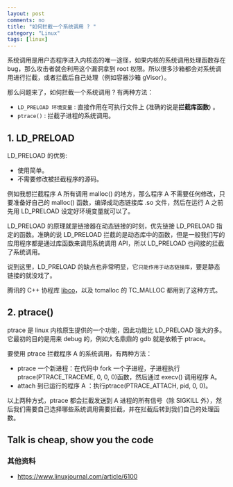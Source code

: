 ```yaml
---
layout: post
comments: no
title: "如何拦截一个系统调用 ? "
category: "Linux"
tags: [linux]
---
```


系统调用是用户态程序进入内核态的唯一途径，如果内核的系统调用处理函数存在 bug，那么攻击者就会利用这个漏洞拿到 root 权限。所以很多沙箱都会对系统调用进行拦截，或者拦截后自己处理（例如容器沙箱 gVisor）。

那么问题来了，如何拦截一个系统调用 ? 有两种方法：

- `LD_PRELOAD 环境变量` : 直接作用在可执行文件上 (准确的说是**拦截库函数**) 。
- `ptrace()` : 拦截子进程的系统调用。


## 1. LD_PRELOAD

LD_PRELOAD 的优势:

- 使用简单。
- 不需要修改被拦截程序的源码。

例如我想拦截程序 A 所有调用 malloc() 的地方，那么程序 A 不需要任何修改，只要准备好自己的 malloc() 函数，编译成动态链接库 .so 文件，然后在运行 A 之前先用 LD_PRELOAD 设定好环境变量就可以了。

LD_PRELOAD 的原理就是链接器在动态链接的时刻，优先链接 LD_PRELOAD 指定的函数。准确的说 LD_PRELOAD 拦截的是动态库中的函数，但是一般我们写的应用程序都是通过库函数来调用系统调用 API，所以 LD_PRELOAD 也间接的拦截了系统调用。

说到这里，LD_PRELOAD 的缺点也非常明显，它`只能作用于动态链接库`，要是静态链接的就没戏了。

腾讯的 C++ 协程库 [libco](https://github.com/Tencent/libco)，以及 tcmalloc 的 TC_MALLOC 都用到了这种方式。

## 2. ptrace()

ptrace 是 linux 内核原生提供的一个功能，因此功能比 LD_PRELOAD 强大的多。它最初的目的是用来 debug 的，例如大名鼎鼎的 gdb 就是依赖于 ptrace。

要使用 ptrace 拦截程序 A 的系统调用，有两种方法：

* ptrace 一个新进程：在代码中 fork 一个子进程，子进程执行 ptrace(PTRACE_TRACEME, 0, 0, 0)函数，然后通过 execv() 调用程序 A。
* attach 到已运行的程序 A ：执行ptrace(PTRACE_ATTACH, pid, 0, 0)。


以上两种方式，ptrace 都会拦截发送到 A 进程的所有信号（除 SIGKILL 外），然后我们需要自己选择哪些系统调用需要拦截，并在拦截后转到我们自己的处理函数。


## Talk is cheap, show you the code




### 其他资料
* https://www.linuxjournal.com/article/6100




